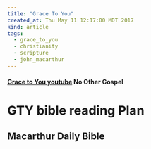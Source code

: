 ```yaml
---
title: "Grace To You"
created_at: Thu May 11 12:17:00 MDT 2017
kind: article
tags:
  - grace_to_you
  - christianity
  - scripture
  - john_macarthur
---
```


<h4>
  <a href="https://www.youtube.com/watch?v=5VOWZDu4hwM" target="_blank">Grace to You youtube</a>
  No Other Gospel
</h4>

<h1>GTY bible reading Plan</h2>

<h2>Macarthur Daily Bible</h2>


<!--
html boilerplate
<a href="" target="_blank"></a>
<a name=""></a>
<img src="" width="400px">
<ul>
  <li></li>
</ul>
<pre>
</pre>
<pre><code>
</code></pre>
<math xmlns='http://www.w3.org/1998/Math/MathML' display='block'>
</math>
-->
